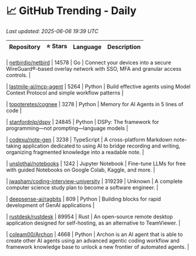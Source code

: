 # 📈 GitHub Trending - Daily

_Last updated: 2025-06-06 19:39 UTC_

| Repository | ⭐ Stars | Language | Description |
|------------|--------:|----------|-------------|

| [netbirdio/netbird](https://github.com/netbirdio/netbird) | 14578 | Go | Connect your devices into a secure WireGuard®-based overlay network with SSO, MFA and granular access controls. |

| [lastmile-ai/mcp-agent](https://github.com/lastmile-ai/mcp-agent) | 5264 | Python | Build effective agents using Model Context Protocol and simple workflow patterns |

| [topoteretes/cognee](https://github.com/topoteretes/cognee) | 3278 | Python | Memory for AI Agents in 5 lines of code |

| [stanfordnlp/dspy](https://github.com/stanfordnlp/dspy) | 24845 | Python | DSPy: The framework for programming—not prompting—language models |

| [codexu/note-gen](https://github.com/codexu/note-gen) | 3238 | TypeScript | A cross-platform Markdown note-taking application dedicated to using AI to bridge recording and writing, organizing fragmented knowledge into a readable note. |

| [unslothai/notebooks](https://github.com/unslothai/notebooks) | 1242 | Jupyter Notebook | Fine-tune LLMs for free with guided Notebooks on Google Colab, Kaggle, and more. |

| [jwasham/coding-interview-university](https://github.com/jwasham/coding-interview-university) | 319239 | Unknown | A complete computer science study plan to become a software engineer. |

| [deepsense-ai/ragbits](https://github.com/deepsense-ai/ragbits) | 809 | Python | Building blocks for rapid development of GenAI applications |

| [rustdesk/rustdesk](https://github.com/rustdesk/rustdesk) | 89954 | Rust | An open-source remote desktop application designed for self-hosting, as an alternative to TeamViewer. |

| [coleam00/Archon](https://github.com/coleam00/Archon) | 4668 | Python | Archon is an AI agent that is able to create other AI agents using an advanced agentic coding workflow and framework knowledge base to unlock a new frontier of automated agents. |
